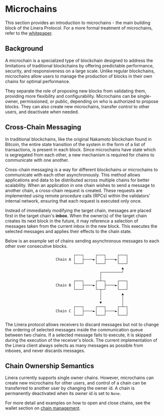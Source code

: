 # Microchains

This section provides an introduction to microchains - the main building block
of the Linera Protocol. For a more formal treatment of microchains, refer to
the [whitepaper](https://static1.squarespace.com/static/62d6e9b8bf6051136f934527/t/63a0b9041c1f491f5b3a9d30/1671477510830/Linera_whitepaper_v1.pdf).

## Background

A microchain is a specialized type of blockchain designed to address the
limitations of traditional blockchains by offering predictable performance,
security, and responsiveness on a large scale. Unlike regular blockchains,
microchains allow users to manage the production of blocks in their own chains
for optimal performance.

They separate the role of proposing new blocks from validating them, providing
more flexibility and configurability. Microchains can
be single-owner, permissioned, or public, depending on who is authorized to
propose blocks. They can also create new microchains, transfer control to other
users, and deactivate when needed.

## Cross-Chain Messaging

In traditional blockchains, like the original Nakamoto blockchain found in
Bitcoin, the entire state transition of the system in the form of a list of
transactions, is present in each block. Since microchains have state which is
segregated from each other, a new mechanism is required for chains to
communicate with one another.

Cross-chain messaging is a way for different blockchains or microchains to
communicate with each other asynchronously. This method allows applications and
data to be distributed across multiple chains for better scalability. When an
application in one chain wishes to send a message to another chain, a cross-chain request
is created. These requests are implemented using remote procedure calls (RPCs)
within the validators' internal network, ensuring that each request is executed
only once.

Instead of immediately modifying the target chain, messages are placed first in the target
chain's **inbox**. When the owner(s) of the target chain creates its next block in the
future, it may reference a selection of messages taken from the current inbox in the new
block. This executes the selected messages and applies their effects to the chain state.

Below is an example set of chains sending asynchronous messages to each other
over consecutive blocks.

```
                               ┌───┐     ┌───┐     ┌───┐
                       Chain A │   ├────►│   ├────►│   │
                               └───┘     └───┘     └───┘
                                                     ▲
                                           ┌─────────┘
                                           │
                               ┌───┐     ┌─┴─┐     ┌───┐
                       Chain B │   ├────►│   ├────►│   │
                               └───┘     └─┬─┘     └───┘
                                           │         ▲
                                           │         │
                                           ▼         │
                               ┌───┐     ┌───┐     ┌─┴─┐
                       Chain C │   ├────►│   ├────►│   │
                               └───┘     └───┘     └───┘
```

The Linera protocol allows receivers to discard messages but not to change the ordering of
selected messages inside the communication queue between two chains. If a selected message
fails to execute, it is skipped during the execution of the receiver's block. The current
implementation of the Linera client always selects as many messages as possible from
inboxes, and never discards messages.

## Chain Ownership Semantics

Linera currently supports single owner chains. However, microchains can create
new microchains for other users, and control of a chain can be transferred to
another user by changing the owner id. A chain is permanently deactivated when
its owner id is set to `None`.

For more detail and examples on how to open and close chains, see the wallet
section on [chain management](wallet.md#opening-a-chain).
